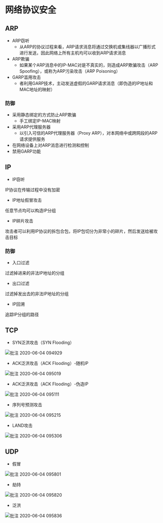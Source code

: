 # 网络协议安全

## ARP

- ARP窃听
  - 从ARP的协议过程来看，ARP请求消息将通过交换机或集线器以广播形式进行发送，因此网络上所有主机均可以收到ARP请求消息
- ARP欺骗
  - 如果某个ARP消息中的IP-MAC对是不真实的，则造成ARP欺骗攻击（ARP Spoofing），或称为ARP污染攻击（ARP Poisoning）
- GARP滥用攻击
  - 者利用GARP技术，主动发送虚假的GARP请求消息（即伪造的IP地址和MAC地址的映射）

### 防御

- 采用静态绑定的方式防止ARP欺骗
  - 手工绑定IP-MAC映射
- 采用ARP代理服务器
  - 以引入可信的ARP代理服务器（Proxy ARP），对本网络中或跨网段的ARP请求提供服务
- 在网络设备上对ARP消息进行检测和控制
- 禁用GARP功能

## IP

- IP窃听

IP协议在传输过程中没有加密

- IP地址假冒攻击

任意节点均可以构造IP分组

- IP碎片攻击

攻击者可以利用IP协议的拆包合包，将IP包切分为非常小的碎片，然后发送给被攻击目标

### 防御

- 入口过滤

过滤掉进来的非法IP地址的分组

- 出口过滤

过滤掉发出去的非法IP地址的分组

- IP回溯

追踪IP分组的路径

## TCP

- SYN泛洪攻击（SYN Flooding）

![批注 2020-06-04 094929](/assets/批注%202020-06-04%20094929.png)

- ACK泛洪攻击（ACK Flooding）-随机IP 

![批注 2020-06-04 095019](/assets/批注%202020-06-04%20095019.png)

- ACK泛洪攻击（ACK Flooding）-伪造IP

![批注 2020-06-04 095111](/assets/批注%202020-06-04%20095111.png)

- 序列号预测攻击

![批注 2020-06-04 095215](/assets/批注%202020-06-04%20095215.png)

- LAND攻击

![批注 2020-06-04 095306](/assets/批注%202020-06-04%20095306.png)

## UDP

- 假冒

![批注 2020-06-04 095801](/assets/批注%202020-06-04%20095801.png)

- 劫持

![批注 2020-06-04 095820](/assets/批注%202020-06-04%20095820.png)

- 泛洪

![批注 2020-06-04 095836](/assets/批注%202020-06-04%20095836.png)